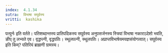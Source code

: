 ```yaml
---
index:  4.1.34
sutra:  विभाषा सपूर्वस्य
vritti:  kashika 
---
```


पत्युर्नः इति वर्तते। पतिशब्दान्तस्य प्रातिपदिकस्य सपूर्वस्य अनुपसर्जनस्य स्त्रियां विभाषा नकाराऽदेशो भवति, ङीप् तु लभ्यते एव। वृद्धप्त्नी, वृद्धपतिः। स्थूलपत्नी, स्थूलपतिः। अप्राप्तविभाषेयमयज्ञसंयोगत्वात्। सपूर्वस्य इति किम्? पतिरियं ब्राह्मणी ग्रामस्य।

